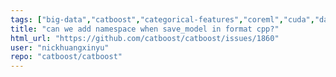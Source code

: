 ```yaml
---
tags: ["big-data","catboost","categorical-features","coreml","cuda","data-mining","data-science","decision-trees","gbdt","gbm","gpu","gpu-computing","gradient-boosting","help-wanted","kaggle","machine-learning","python","r","tutorial"]
title: "can we add namespace when save_model in format cpp?"
html_url: "https://github.com/catboost/catboost/issues/1860"
user: "nickhuangxinyu"
repo: "catboost/catboost"
---
```


